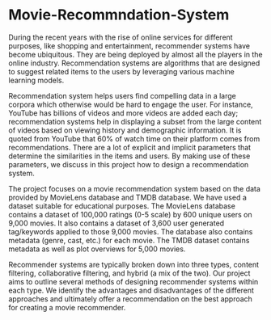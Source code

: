# Movie-Recommndation-System

During the recent years with the rise of online services for different purposes, like shopping and entertainment, recommender systems have become ubiquitous. They are being deployed by almost all the players in the online industry. Recommendation systems are algorithms that are designed to suggest related items to the users by leveraging various machine learning models. 

Recommendation system helps users find compelling data in a large corpora which otherwise would be hard to engage the user. For instance, YouTube has billions of videos and more videos are added each day; recommendation systems help in displaying a subset from the large content of videos based on viewing history and demographic information. It is quoted from YouTube that 60% of watch time on their platform comes from recommendations. There are a lot of explicit and implicit parameters that determine the similarities in the items and users. By making use of these parameters, we discuss in this project how to design a recommendation system.

The project focuses on a movie recommendation system based on the data provided by MovieLens database and TMDB database. We have used a dataset suitable for educational purposes.  The MovieLens database contains a dataset of 100,000 ratings (0-5 scale) by 600 unique users on 9,000 movies.  It also contains a dataset of 3,600 user generated tag/keywords applied to those 9,000 movies.  The database also contains metadata (genre, cast, etc.) for each movie.  The TMDB dataset contains metadata as well as plot overviews for 5,000 movies. 

Recommender systems are typically broken down into three types, content filtering, collaborative filtering, and hybrid (a mix of the two).  Our project aims to outline several methods of designing recommender systems within each type.  We identify the advantages and disadvantages of the different approaches and ultimately offer a recommendation on the best approach for creating a movie recommender.

